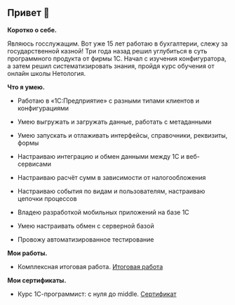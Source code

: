 ## Привет 👋

**Коротко о себе.**

Являюсь госслужащим. Вот уже 15 лет работаю в бухгалтерии, слежу за государственной казной! Три года назад решил углубиться в суть программного продукта от фирмы 1С. Начал с изучения конфигуратора, а затем решил систематизировать знания, пройдя курс обучения от онлайн школы Нетология.

**Что я умею.**


-  Работаю в «1С:Предприятие» с разными типами клиентов и конфигурациями

-  Умею выгружать и загружать данные, работать с метаданными

-  Умею запускать и отлаживать интерфейсы, справочники, реквизиты, формы

-  Настраиваю интеграцию и обмен данными между 1C и веб-сервисами

-  Настраиваю расчёт сумм в зависимости от налогообложения

-  Настраиваю события по видам и пользователям, настраиваю цепочки процессов

-  Владею разработкой мобильных приложений на базе 1С

-  Умею настраивать обмен с серверной базой

-  Провожу автоматизированное тестирование

**Мои работы.**

 -  Комплексная итоговая работа. [Итоговая работа](https://github.com/NikolayK1604/fonecmid-diplom.git)  

**Мои сертификаты.**

-  Курс 1С-программист: с нуля до middle. [Сертификат](https://netology.ru/sharing/cf8438916c1d2fd05f59a37277ff1e11?utm_source=social&utm_campaign=certificate_lms )

[ ](https://netology.ru/profile/program/onecmid-48)


